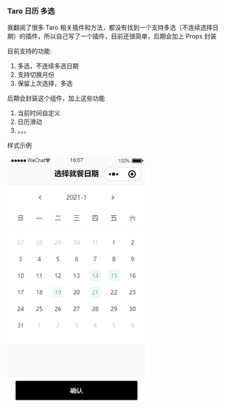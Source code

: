 ### Taro 日历 多选

我翻阅了很多 Taro 相关插件和方法，都没有找到一个支持多选（不连续选择日期）的插件，所以自己写了一个插件，目前还很简单，后期会加上 Props 封装

目前支持的功能:

1. 多选，不连续多选日期
2. 支持切换月份
3. 保留上次选择，多选

后期会封装这个组件，加上这些功能

1. 当前时间自定义
2. 日历滑动
3. 。。。

样式示例

![demo img](https://github.com/ihopefulChina/Taro-Calendar-Multiple-choice-checkbox/blob/main/demo.png)
